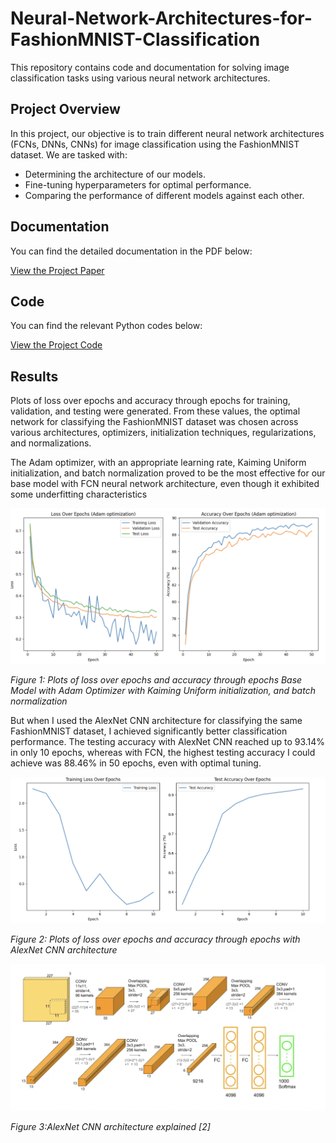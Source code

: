 # Neural-Network-Architectures-for-FashionMNIST-Classification

This repository contains code and documentation for solving image classification tasks using various neural network architectures.

## Project Overview

In this project, our objective is to train different neural network architectures (FCNs, DNNs, CNNs) for image classification using the FashionMNIST dataset. We are tasked with:

- Determining the architecture of our models.
- Fine-tuning hyperparameters for optimal performance.
- Comparing the performance of different models against each other.



## Documentation

You can find the detailed documentation in the PDF below:

[View the Project Paper](./Neural%20Network%20Architectures%20for%20FashionMNIST%20Classification_KutayDemiralay.pdf)

## Code

You can find the relevant Python codes below:

[View the Project Code](./Neural_Network_Architectures_for_FashionMNIST_Classification_KutayDemiralay.ipynb)


## Results

 Plots of loss over epochs and accuracy through epochs for training, validation, and testing were generated. From these values, the optimal network for classifying the FashionMNIST dataset was chosen across various architectures, optimizers, initialization techniques, regularizations, and normalizations.

The Adam optimizer, with an appropriate learning rate, Kaiming Uniform initialization, and batch normalization proved to be the most effective for our base model with FCN  neural network architecture, even though it exhibited some underfitting characteristics

![Adam Optimizer](./images/Adam.png)


*Figure 1: Plots of loss over epochs and accuracy through epochs Base Model with Adam Optimizer with  Kaiming Uniform initialization, and batch normalization*



But when I used the AlexNet CNN architecture for classifying the same FashionMNIST dataset, I achieved significantly better classification performance. The testing accuracy with AlexNet CNN reached up to 93.14% in only 10 epochs, whereas with FCN, the highest testing accuracy I could achieve was 88.46% in 50 epochs, even with optimal tuning.


![Adam Optimizer](./images/CNNAlexNet.png)


*Figure 2: Plots of loss over epochs and accuracy through epochs with AlexNet CNN architecture*

![Adam Optimizer](./images/AlexNet.png)


*Figure 3:AlexNet CNN architecture explained [2]*
